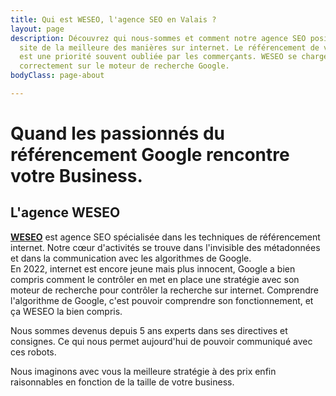 ```yaml
---
title: Qui est WESEO, l'agence SEO en Valais ?
layout: page
description: Découvrez qui nous-sommes et comment notre agence SEO positionnera votre
  site de la meilleure des manières sur internet. Le référencement de votre site internet
  est une priorité souvent oubliée par les commerçants. WESEO se charge de vous positionner
  correctement sur le moteur de recherche Google.
bodyClass: page-about

---
```

# Quand les passionnés du référencement Google rencontre votre Business.

## L'agence WESEO

[**WESEO**](https://weseo.ch/services/) est agence SEO spécialisée dans les techniques de référencement internet. Notre cœur d'activités se trouve dans l'invisible des métadonnées et dans la communication avec les algorithmes de Google.   
En 2022, internet est encore jeune mais plus innocent, Google a bien compris comment le contrôler en met en place une stratégie avec son moteur de recherche pour contrôler la recherche sur internet. Comprendre l'algorithme de Google, c'est pouvoir comprendre son fonctionnement, et ça WESEO la bien compris.   
  
Nous sommes devenus depuis 5 ans experts dans ses directives et consignes. Ce qui nous permet aujourd'hui de pouvoir communiqué avec ces robots.

Nous imaginons avec vous la meilleure stratégie à des prix enfin raisonnables en fonction de la taille de votre business.